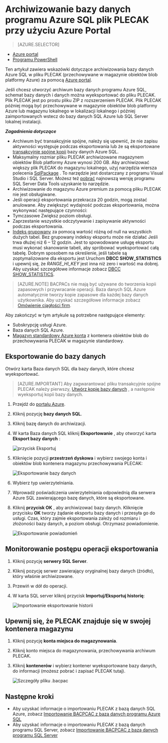 <properties
    pageTitle="Archiwizowanie bazy danych programu Azure SQL plik PLECAK przy użyciu Azure Portal"
    description="Archiwizowanie bazy danych programu Azure SQL plik PLECAK przy użyciu Azure Portal"
    services="sql-database"
    documentationCenter=""
    authors="stevestein"
    manager="jhubbard"
    editor=""/>

<tags
    ms.service="sql-database"
    ms.devlang="NA"
    ms.date="08/15/2016"
    ms.author="sstein"
    ms.workload="data-management"
    ms.topic="article"
    ms.tgt_pltfrm="NA"/>


# <a name="archive-an-azure-sql-database-to-a-bacpac-file-using-the-azure-portal"></a>Archiwizowanie bazy danych programu Azure SQL plik PLECAK przy użyciu Azure Portal

> [AZURE.SELECTOR]
- [Azure portal](sql-database-export.md)
- [Programu PowerShell](sql-database-export-powershell.md)

Ten artykuł zawiera wskazówki dotyczące archiwizowania bazy danych Azure SQL w pliku PLECAK (przechowywane w magazynie obiektów blob platformy Azure) za pomocą [Azure portal](https://portal.azure.com).

Jeśli chcesz utworzyć archiwum bazy danych programu Azure SQL, schemat bazy danych i danych można wyeksportować do pliku PLECAK. Plik PLECAK jest po prostu pliku ZIP z rozszerzeniem PLECAK. Plik PLECAK później mogą być przechowywane w magazynie obiektów blob platformy Azure lub magazynu lokalnego w lokalizacji lokalnego i później zaimportowanych wstecz do bazy danych SQL Azure lub SQL Server lokalnej instalacji. 

***Zagadnienia dotyczące***

- Archiwum być transakcyjnie spójne, należy się upewnić, że nie zapisu aktywności występuje podczas eksportowania lub że są eksportowane [transakcyjnie spójne kopii](sql-database-copy.md) bazy danych Azure SQL.
- Maksymalny rozmiar pliku PLECAK archiwizowane magazynem obiektów Blob platformy Azure wynosi 200 GB. Aby archiwizować większy plik PLECAK do magazynu lokalnego, użyj narzędzia wiersza polecenia [SqlPackage](https://msdn.microsoft.com/library/hh550080.aspx) . To narzędzie jest dostarczany z programu Visual Studio i SQL Server. Możesz też [pobrać](https://msdn.microsoft.com/library/mt204009.aspx) najnowszą wersję programu SQL Server Data Tools uzyskanie to narzędzie.
- Archiwizowanie do magazynu Azure premium za pomocą pliku PLECAK nie jest obsługiwane.
- Jeśli operacji eksportowania przekracza 20 godzin, mogą zostać anulowane. Aby zwiększyć wydajność podczas eksportowania, można wykonywać następujące czynności:
 - Tymczasowe Zwiększ poziom obsługi.
 - Zaprzestanie wszystkie odczytywanie i zapisywanie aktywności podczas eksportowania.
 - [Indeks grupowany](https://msdn.microsoft.com/library/ms190457.aspx) za pomocą wartość różną od null na wszystkich dużych tabel. Bez grupowany indeksy eksportu może nie działać Jeśli trwa dłużej niż 6 – 12 godzin. Jest to spowodowane usługę eksportu musi wykonać skanowanie tabeli, aby spróbować wyeksportować całą tabelę. Dobrym sposobem na określenie, jeśli tabele są zoptymalizowane dla eksportu jest Uruchom **DBCC SHOW_STATISTICS** i upewnij się, że *RANGE_HI_KEY* jest inna niż zero i wartość ma dobrej. Aby uzyskać szczegółowe informacje zobacz [DBCC SHOW_STATISTICS](https://msdn.microsoft.com/library/ms174384.aspx).


> [AZURE.NOTE] BACPACs nie mają być używane do tworzenia kopii zapasowych i przywracanie operacji. Baza danych SQL Azure automatycznie tworzy kopie zapasowe dla każdej bazy danych użytkownika. Aby uzyskać szczegółowe informacje zobacz [Omówienie ciągłości firm](sql-database-business-continuity.md).

Aby zakończyć w tym artykule są potrzebne następujące elementy:

- Subskrypcję usługi Azure.
- Baza danych SQL Azure. 
- [Magazyn standardowy Azure konta](../storage/storage-create-storage-account.md) z kontenera obiektów blob do przechowywania PLECAK w magazynie standardowy.

## <a name="export-your-database"></a>Eksportowanie do bazy danych

Otwórz karta Baza danych SQL dla bazy danych, które chcesz wyeksportować.

> [AZURE.IMPORTANT] Aby zagwarantować pliku transakcyjnie spójne PLECAK należy pierwszy, [Utwórz kopię bazy danych](sql-database-copy.md) , a następnie wyeksportuj kopii bazy danych. 

1.  Przejdź do [portalu Azure](https://portal.azure.com).
2.  Kliknij pozycję **bazy danych SQL**.
3.  Kliknij bazę danych do archiwizacji.
4.  W karta Baza danych SQL kliknij **Eksportowanie** , aby otworzyć karta **Eksport bazy danych** :

    ![przycisk Eksportuj][1]

5.  Kliknięcie pozycji **przestrzeń dyskowa** i wybierz swojego konta i obiektów blob kontenera magazynu przechowywania PLECAK:

    ![Eksportowanie bazy danych][2]

6. Wybierz typ uwierzytelniania. 
7.  Wprowadź poświadczenia uwierzytelniania odpowiednią dla serwera Azure SQL zawierającego bazę danych, które są eksportowane.
8.  Kliknij **przycisk OK** , aby archiwizować bazy danych. Kliknięcie przycisku **OK** tworzy żądanie eksportu bazy danych i przesyła go do usługi. Czas, który zajmie eksportowania zależy od rozmiaru i złożoności bazy danych, a poziom obsługi. Otrzymasz powiadomienie.

    ![Eksportowanie powiadomień][3]

## <a name="monitor-the-progress-of-the-export-operation"></a>Monitorowanie postępu operacji eksportowania

1.  Kliknij pozycję **serwery SQL Server**.
2.  Kliknij pozycję serwer zawierający oryginalnej bazy danych (źródło), który właśnie archiwizowane.
3.  Przewiń w dół do operacji.
4.  W karta SQL server kliknij przycisk **Importuj/Eksportuj historię**:

    ![Importowanie eksportowanie historii][4]

## <a name="verify-the-bacpac-is-in-your-storage-container"></a>Upewnij się, że PLECAK znajduje się w swojej kontenera magazynu

1.  Kliknij pozycję **konta miejsca do magazynowania**.
2.  Kliknij konto miejsca do magazynowania, przechowywania archiwum PLECAK.
3.  Kliknij **kontenerów** i wybierz kontener wyeksportowane bazy danych, do informacji (możesz pobrać i zapisać PLECAK tutaj).

    ![Szczegóły pliku .bacpac][5]  

## <a name="next-steps"></a>Następne kroki

- Aby uzyskać informacje o importowaniu PLECAK z bazą danych SQL Azure, zobacz [Importowanie BACPCAC z bazą danych programu Azure SQL](sql-database-import.md)
- Aby uzyskać informacje o importowaniu PLECAK z bazą danych programu SQL Server, zobacz [Importowanie BACPCAC z bazą danych programu SQL Server](https://msdn.microsoft.com/library/hh710052.aspx)



<!--Image references-->
[1]: ./media/sql-database-export/export.png
[2]: ./media/sql-database-export/export-blade.png
[3]: ./media/sql-database-export/export-notification.png
[4]: ./media/sql-database-export/export-history.png
[5]: ./media/sql-database-export/bacpac-archive.png

